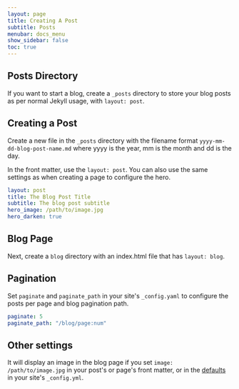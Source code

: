 ```yaml
---
layout: page
title: Creating A Post
subtitle: Posts
menubar: docs_menu
show_sidebar: false
toc: true
---
```


## Posts Directory

If you want to start a blog, create a `_posts` directory to store your blog posts as per normal Jekyll usage, with `layout: post`. 

## Creating a Post

Create a new file in the `_posts` directory with the filename format `yyyy-mm-dd-blog-post-name.md` where yyyy is the year, mm is the month and dd is the day. 

In the front matter, use the `layout: post`. You can also use the same settings as when creating a page to configure the hero. 

```yaml
layout: post
title: The Blog Post Title
subtitle: The blog post subtitle
hero_image: /path/to/image.jpg
hero_darken: true
```

## Blog Page

Next, create a `blog` directory with an index.html file that has `layout: blog`.

## Pagination

Set `paginate` and `paginate_path` in your site's `_config.yaml` to configure the posts per page and blog pagination path.

```yaml
paginate: 5
paginate_path: "/blog/page:num"
```

## Other settings

It will display an image in the blog page if you set `image: /path/to/image.jpg` in your post's or page's front matter, or in the [defaults](https://jekyllrb.com/docs/configuration/front-matter-defaults/) in your site's `_config.yml`.